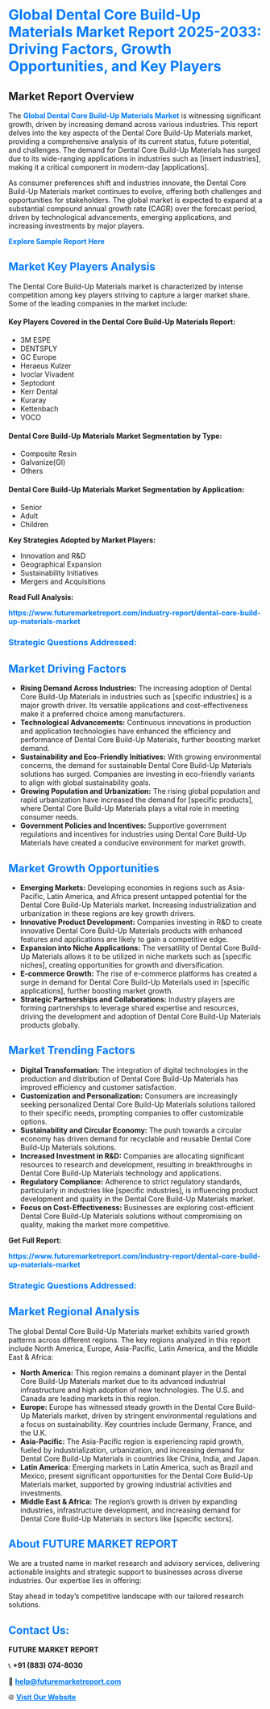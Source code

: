 <h1 style="color: #007BFF;">Global Dental Core Build-Up Materials Market Report 2025-2033: Driving Factors, Growth Opportunities, and Key Players</h1>

<section id="overview">
<h2>Market Report Overview</h2>
<p>The <a href="https://www.futuremarketreport.com/industry-report/dental-core-build-up-materials-market" style="color: #007BFF; text-decoration: none;"><strong>Global Dental Core Build-Up Materials Market</strong></a> is witnessing significant growth, driven by increasing demand across various industries. This report delves into the key aspects of the Dental Core Build-Up Materials market, providing a comprehensive analysis of its current status, future potential, and challenges. The demand for Dental Core Build-Up Materials has surged due to its wide-ranging applications in industries such as [insert industries], making it a critical component in modern-day [applications].</p>
<p>As consumer preferences shift and industries innovate, the Dental Core Build-Up Materials market continues to evolve, offering both challenges and opportunities for stakeholders. The global market is expected to expand at a substantial compound annual growth rate (CAGR) over the forecast period, driven by technological advancements, emerging applications, and increasing investments by major players.</p>
</section>

<section id="overview">
<p><a href="https://www.futuremarketreport.com/request-sample/reportId=53698" style="color: #007BFF; text-decoration: none;"><strong>Explore Sample Report Here</strong></a></p>
</section>

<section id="key-players">
<h2 style="color: #007BFF;">Market Key Players Analysis</h2>
<p>The Dental Core Build-Up Materials market is characterized by intense competition among key players striving to capture a larger market share. Some of the leading companies in the market include:</p>
<h4>Key Players Covered in the Dental Core Build-Up Materials Report:</h4>
<ul><li>3M ESPE</li><li>DENTSPLY</li><li>GC Europe</li><li>Heraeus Kulzer</li><li>Ivoclar Vivadent</li><li>Septodont</li><li>Kerr Dental</li><li>Kuraray</li><li>Kettenbach</li><li>VOCO</li></ul>
<h4>Dental Core Build-Up Materials Market Segmentation by Type:</h4>
<ul><li>Composite Resin</li><li>Galvanize(GI)</li><li>Others</li></ul>

<h4>Dental Core Build-Up Materials Market Segmentation by Application:</h4>
<ul><li>Senior</li><li>Adult</li><li>Children</li></ul>
<p><strong>Key Strategies Adopted by Market Players:</strong></p>
<ul>
<li>Innovation and R&D</li>
<li>Geographical Expansion</li>
<li>Sustainability Initiatives</li>
<li>Mergers and Acquisitions</li>
</ul>
</section>

<section>
<p><strong>Read Full Analysis: </strong></p><a href="https://www.futuremarketreport.com/industry-report/dental-core-build-up-materials-market" style="color: #007BFF; text-decoration: none;"><strong>https://www.futuremarketreport.com/industry-report/dental-core-build-up-materials-market</strong></a>
<h3 style="color: #007BFF;">Strategic Questions Addressed:</h3>
</section>

<section id="driving-factors">
<h2 style="color: #007BFF;">Market Driving Factors</h2>
<ul>
<li><strong>Rising Demand Across Industries:</strong> The increasing adoption of Dental Core Build-Up Materials in industries such as [specific industries] is a major growth driver. Its versatile applications and cost-effectiveness make it a preferred choice among manufacturers.</li>
<li><strong>Technological Advancements:</strong> Continuous innovations in production and application technologies have enhanced the efficiency and performance of Dental Core Build-Up Materials, further boosting market demand.</li>
<li><strong>Sustainability and Eco-Friendly Initiatives:</strong> With growing environmental concerns, the demand for sustainable Dental Core Build-Up Materials solutions has surged. Companies are investing in eco-friendly variants to align with global sustainability goals.</li>
<li><strong>Growing Population and Urbanization:</strong> The rising global population and rapid urbanization have increased the demand for [specific products], where Dental Core Build-Up Materials plays a vital role in meeting consumer needs.</li>
<li><strong>Government Policies and Incentives:</strong> Supportive government regulations and incentives for industries using Dental Core Build-Up Materials have created a conducive environment for market growth.</li>
</ul>
</section>

<section id="growth-opportunities">
<h2 style="color: #007BFF;">Market Growth Opportunities</h2>
<ul>
<li><strong>Emerging Markets:</strong> Developing economies in regions such as Asia-Pacific, Latin America, and Africa present untapped potential for the Dental Core Build-Up Materials market. Increasing industrialization and urbanization in these regions are key growth drivers.</li>
<li><strong>Innovative Product Development:</strong> Companies investing in R&D to create innovative Dental Core Build-Up Materials products with enhanced features and applications are likely to gain a competitive edge.</li>
<li><strong>Expansion into Niche Applications:</strong> The versatility of Dental Core Build-Up Materials allows it to be utilized in niche markets such as [specific niches], creating opportunities for growth and diversification.</li>
<li><strong>E-commerce Growth:</strong> The rise of e-commerce platforms has created a surge in demand for Dental Core Build-Up Materials used in [specific applications], further boosting market growth.</li>
<li><strong>Strategic Partnerships and Collaborations:</strong> Industry players are forming partnerships to leverage shared expertise and resources, driving the development and adoption of Dental Core Build-Up Materials products globally.</li>
</ul>
</section>

<section id="trending-factors">
<h2 style="color: #007BFF;">Market Trending Factors</h2>
<ul>
<li><strong>Digital Transformation:</strong> The integration of digital technologies in the production and distribution of Dental Core Build-Up Materials has improved efficiency and customer satisfaction.</li>
<li><strong>Customization and Personalization:</strong> Consumers are increasingly seeking personalized Dental Core Build-Up Materials solutions tailored to their specific needs, prompting companies to offer customizable options.</li>
<li><strong>Sustainability and Circular Economy:</strong> The push towards a circular economy has driven demand for recyclable and reusable Dental Core Build-Up Materials solutions.</li>
<li><strong>Increased Investment in R&D:</strong> Companies are allocating significant resources to research and development, resulting in breakthroughs in Dental Core Build-Up Materials technology and applications.</li>
<li><strong>Regulatory Compliance:</strong> Adherence to strict regulatory standards, particularly in industries like [specific industries], is influencing product development and quality in the Dental Core Build-Up Materials market.</li>
<li><strong>Focus on Cost-Effectiveness:</strong> Businesses are exploring cost-efficient Dental Core Build-Up Materials solutions without compromising on quality, making the market more competitive.</li>
</ul>
</section>

<section>
<p><strong>Get Full Report: </strong></p><a href="https://www.futuremarketreport.com/industry-report/dental-core-build-up-materials-market" style="color: #007BFF; text-decoration: none;"><strong>https://www.futuremarketreport.com/industry-report/dental-core-build-up-materials-market</strong></a>
<h3 style="color: #007BFF;">Strategic Questions Addressed:</h3>
</section>


<section id="regional-analysis">
<h2 style="color: #007BFF;">Market Regional Analysis</h2>
<p>The global Dental Core Build-Up Materials market exhibits varied growth patterns across different regions. The key regions analyzed in this report include North America, Europe, Asia-Pacific, Latin America, and the Middle East & Africa:</p>
<ul>
<li><strong>North America:</strong> This region remains a dominant player in the Dental Core Build-Up Materials market due to its advanced industrial infrastructure and high adoption of new technologies. The U.S. and Canada are leading markets in this region.</li>
<li><strong>Europe:</strong> Europe has witnessed steady growth in the Dental Core Build-Up Materials market, driven by stringent environmental regulations and a focus on sustainability. Key countries include Germany, France, and the U.K.</li>
<li><strong>Asia-Pacific:</strong> The Asia-Pacific region is experiencing rapid growth, fueled by industrialization, urbanization, and increasing demand for Dental Core Build-Up Materials in countries like China, India, and Japan.</li>
<li><strong>Latin America:</strong> Emerging markets in Latin America, such as Brazil and Mexico, present significant opportunities for the Dental Core Build-Up Materials market, supported by growing industrial activities and investments.</li>
<li><strong>Middle East & Africa:</strong> The region’s growth is driven by expanding industries, infrastructure development, and increasing demand for Dental Core Build-Up Materials in sectors like [specific sectors].</li>
</ul>
</section>

<footer>
<h2 style="color: #007BFF;">About FUTURE MARKET REPORT</h2>
<p>We are a trusted name in market research and advisory services, delivering actionable insights and strategic support to businesses across diverse industries. Our expertise lies in offering:</p>

<p>Stay ahead in today’s competitive landscape with our tailored research solutions.</p>

<h2 style="color: #007BFF;">Contact Us:</h2>
<p><strong>FUTURE MARKET REPORT</strong></p>
<p>📞 <strong>+91 (883) 074-8030</strong></p>
<p>📧 <strong><a href="mailto:help@futuremarketreport.com" style="color: #007BFF;">help@futuremarketreport.com</a></strong></p>
<p>🌐 <strong><a href="https://www.futuremarketreport.com/" style="color: #007BFF;">Visit Our Website</a></strong></p>
</footer>